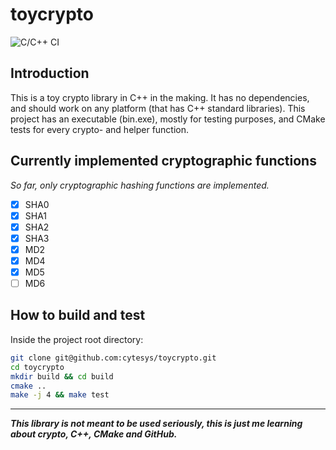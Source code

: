 # toycrypto
![C/C++ CI](https://github.com/cytesys/toycrypto/workflows/C/C++%20CI/badge.svg?branch=master)
## Introduction
This is a toy crypto library in C++ in the making. It has no dependencies, and should work on any platform (that has C++ standard libraries).
This project has an executable (bin.exe), mostly for testing purposes, and CMake tests for every crypto- and helper function.

## Currently implemented cryptographic functions
*So far, only cryptographic hashing functions are implemented.*
- [x] SHA0
- [x] SHA1
- [x] SHA2
- [x] SHA3
- [x] MD2
- [x] MD4
- [x] MD5
- [ ] MD6

## How to build and test
Inside the project root directory:
```bash
git clone git@github.com:cytesys/toycrypto.git
cd toycrypto
mkdir build && cd build
cmake ..
make -j 4 && make test
```
---
***This library is not meant to be used seriously, this is just me learning about crypto, C++, CMake and GitHub.***
